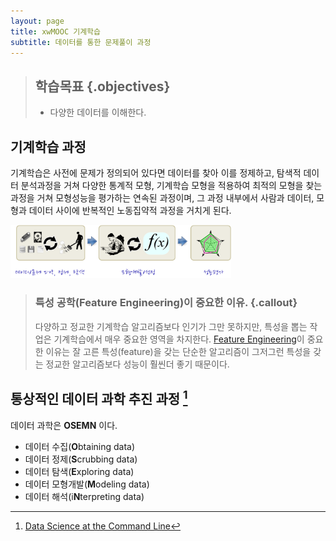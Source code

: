 ```yaml
---
layout: page
title: xwMOOC 기계학습
subtitle: 데이터를 통한 문제풀이 과정
---
```


> ## 학습목표 {.objectives}
>
> * 다양한 데이터를 이해한다.

## 기계학습 과정

기계학습은 사전에 문제가 정의되어 있다면 데이터를 찾아 이를 정제하고, 탐색적 데이터 분석과정을 
거쳐 다양한 통계적 모형, 기계학습 모형을 적용하여 최적의 모형을 찾는 과정을 거쳐 모형성능을 
평가하는 연속된 과정이며, 그 과정 내부에서 사람과 데이터, 모형과 데이터 사이에 반복적인
노동집약적 과정을 거치게 된다.

<img src="fig/ml-process.png" alt="기계학습 프로세스" width="70%">


> ### 특성 공학(Feature Engineering)이 중요한 이유. {.callout}
> 
> 다양하고 정교한 기계학습 알고리즘보다 인기가 그만 못하지만, 특성을 뽑는 작업은 기계학습에서 매우 중요한 영역을 차지한다.
> [Feature Engineering](https://en.wikipedia.org/wiki/Feature_engineering)이 중요한 이유는 잘 고른 특성(feature)을 갖는 단순한 알고리즘이 그저그런 특성을 갖는 정교한 알고리즘보다 성능이 훨씬더 좋기 때문이다. 


## 통상적인 데이터 과학 추진 과정 [^cmd-data-analysis]

데이터 과학은 **OSEMN** 이다.

* 데이터 수집(**O**btaining data)
* 데이터 정제(**S**crubbing data)
* 데이터 탐색(**E**xploring data)
* 데이터 모형개발(**M**odeling data)
* 데이터 해석(i**N**terpreting data)

[^cmd-data-analysis]: [Data Science at the Command Line](http://datascienceatthecommandline.com/)